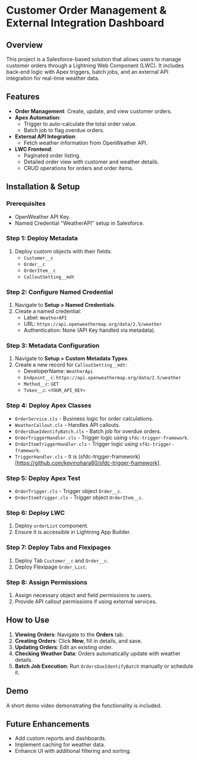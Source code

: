 # Customer Order Management & External Integration Dashboard

## Overview
This project is a Salesforce-based solution that allows users to manage customer orders through a Lightning Web Component (LWC). It includes back-end logic with Apex triggers, batch jobs, and an external API integration for real-time weather data.

## Features
- **Order Management**: Create, update, and view customer orders.
- **Apex Automation**:
  - Trigger to auto-calculate the total order value.
  - Batch job to flag overdue orders.
- **External API Integration**:
  - Fetch weather information from OpenWeather API.
- **LWC Frontend**:
  - Paginated order listing.
  - Detailed order view with customer and weather details.
  - CRUD operations for orders and order items.

## Installation & Setup

### Prerequisites
- OpenWeather API Key.
- Named Credential "WeatherAPI" setup in Salesforce.

### Step 1: Deploy Metadata
1. Deploy custom objects with their fields:
   - `Customer__c`
   - `Order__c`
   - `OrderItem__c`
   - `CalloutSetting__mdt`

### Step 2: Configure Named Credential
1. Navigate to **Setup > Named Credentials**.
2. Create a named credential:
   - Label: `WeatherAPI`
   - URL: `https://api.openweathermap.org/data/2.5/weather`
   - Authentication: None (API Key handled via metadata).

### Step 3: Metadata Configuration
1. Navigate to **Setup > Custom Metadata Types**.
2. Create a new record for `CalloutSetting__mdt`:
   - DeveloperName: `WeatherApi`
   - `Endpoint__c`: `https://api.openweathermap.org/data/2.5/weather`
   - `Method__c`: `GET`
   - `Token__c`: `<YOUR_API_KEY>`

### Step 4: Deploy Apex Classes
- `OrderService.cls` - Business logic for order calculations.
- `WeatherCallout.cls` - Handles API callouts.
- `OrdersDueIdentifyBatch.cls` - Batch job for overdue orders.
- `OrderTriggerHandler.cls` - Trigger logic using `sfdc-trigger-framework`.
- `OrderItemTriggerHandler.cls` - Trigger logic using `sfdc-trigger-framework`.
- `TriggerHandler.cls` - It is (sfdc-trigger-framework)[https://github.com/kevinohara80/sfdc-trigger-framework].

### Step 5: Deploy Apex Test
- `OrderTrigger.cls` - Trigger object `Order__c`.
- `OrderItemTrigger.cls` - Trigger object `OrderItem__c`.

### Step 6: Deploy LWC
1. Deploy `orderList` component.
2. Ensure it is accessible in Lightning App Builder.

### Step 7: Deploy Tabs and Flexipages
1. Deploy Tab `Customer__c` and `Order__c`.
2. Deploy Flexipage `Order_List`.

### Step 8: Assign Permissions
1. Assign necessary object and field permissions to users.
2. Provide API callout permissions if using external services.

## How to Use
1. **Viewing Orders**: Navigate to the **Orders** tab.
2. **Creating Orders**: Click **New**, fill in details, and save.
3. **Updating Orders**: Edit an existing order.
4. **Checking Weather Data**: Orders automatically update with weather details.
5. **Batch Job Execution**: Run `OrdersDueIdentifyBatch` manually or schedule it.

## Demo
A short demo video demonstrating the functionality is included.

## Future Enhancements
- Add custom reports and dashboards.
- Implement caching for weather data.
- Enhance UI with additional filtering and sorting.


